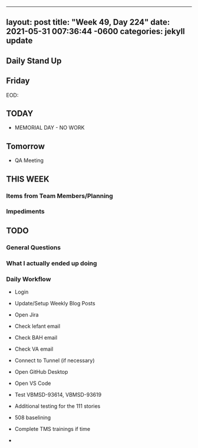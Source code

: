 
---
layout: post
title:  "Week 49, Day 224"
date:   2021-05-31 007:36:44 -0600
categories: jekyll update
---

## Daily Stand Up
## Friday
EOD:


## TODAY
* MEMORIAL DAY - NO WORK  
## Tomorrow
* QA Meeting   
  
## THIS WEEK


### Items from Team Members/Planning

### Impediments

## TODO

### General Questions  

### What I actually ended up doing


### Daily Workflow
* Login
* Update/Setup Weekly Blog Posts
* Open Jira
* Check lefant email
* Check BAH email
* Check VA email
* Connect to Tunnel (if necessary)
* Open GitHub Desktop
* Open VS Code
* Test VBMSD-93614, VBMSD-93619
* Additional testing for the 111 stories
* 508 baselining
* Complete TMS trainings if time 

* 